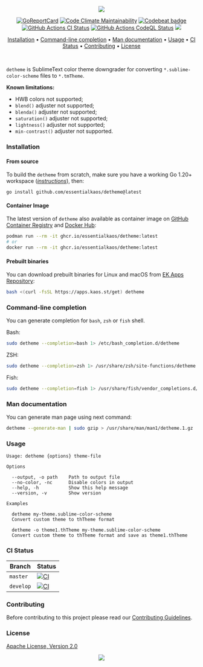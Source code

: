<p align="center"><a href="#readme"><img src="https://gh.kaos.st/detheme.svg"/></a></p>

<p align="center">
  <a href="https://kaos.sh/r/detheme"><img src="https://kaos.sh/r/detheme.svg" alt="GoReportCard" /></a>
  <a href="https://kaos.sh/l/detheme"><img src="https://kaos.sh/l/xxxxxxxxxxxx.svg" alt="Code Climate Maintainability" /></a>
  <a href="https://kaos.sh/b/detheme"><img src="https://kaos.sh/b/xxxxxxxxxxxx.svg" alt="Codebeat badge" /></a>
  <a href="https://kaos.sh/w/detheme/ci"><img src="https://kaos.sh/w/detheme/ci.svg" alt="GitHub Actions CI Status" /></a>
  <a href="https://kaos.sh/w/detheme/codeql"><img src="https://kaos.sh/w/detheme/codeql.svg" alt="GitHub Actions CodeQL Status" /></a>
  <a href="#license"><img src="https://gh.kaos.st/apache2.svg"></a>
</p>

<p align="center"><a href="#installation">Installation</a> • <a href="#command-line-completion">Command-line completion</a> • <a href="#man-documentation">Man documentation</a> • <a href="#usage">Usage</a> • <a href="#ci-status">CI Status</a> • <a href="#contributing">Contributing</a> • <a href="#license">License</a></p>

<br/>

`detheme` is SublimeText color theme downgrader for converting `*.sublime-color-scheme` files to `*.tmTheme`.

**Known limitations:**

- HWB colors not supported;
- `blend()` adjuster not supported;
- `blenda()` adjuster not supported;
- `saturation()` adjuster not supported;
- `lightness()` adjuster not supported;
- `min-contrast()` adjuster not supported.

### Installation

#### From source

To build the `detheme` from scratch, make sure you have a working Go 1.20+ workspace (_[instructions](https://go.dev/doc/install)_), then:

```
go install github.com/essentialkaos/detheme@latest
```

#### Container Image

The latest version of `detheme` also available as container image on [GitHub Container Registry](https://kaos.sh/p/detheme) and [Docker Hub](https://kaos.sh/d/detheme):

```bash
podman run --rm -it ghcr.io/essentialkaos/detheme:latest
# or
docker run --rm -it ghcr.io/essentialkaos/detheme:latest
```

#### Prebuilt binaries

You can download prebuilt binaries for Linux and macOS from [EK Apps Repository](https://apps.kaos.st/detheme/latest):

```bash
bash <(curl -fsSL https://apps.kaos.st/get) detheme
```

### Command-line completion

You can generate completion for `bash`, `zsh` or `fish` shell.

Bash:
```bash
sudo detheme --completion=bash 1> /etc/bash_completion.d/detheme
```

ZSH:
```bash
sudo detheme --completion=zsh 1> /usr/share/zsh/site-functions/detheme
```

Fish:
```bash
sudo detheme --completion=fish 1> /usr/share/fish/vendor_completions.d/detheme.fish
```

### Man documentation

You can generate man page using next command:

```bash
detheme --generate-man | sudo gzip > /usr/share/man/man1/detheme.1.gz
```

### Usage

```
Usage: detheme {options} theme-file

Options

  --output, -o path    Path to output file
  --no-color, -nc      Disable colors in output
  --help, -h           Show this help message
  --version, -v        Show version

Examples

  detheme my-theme.sublime-color-scheme
  Convert custom theme to thTheme format

  detheme -o theme1.thTheme my-theme.sublime-color-scheme
  Convert custom theme to thTheme format and save as theme1.thTheme
```

### CI Status

| Branch | Status |
|--------|----------|
| `master` | [![CI](https://kaos.sh/w/detheme/ci.svg?branch=master)](https://kaos.sh/w/detheme/ci?query=branch:master) |
| `develop` | [![CI](https://kaos.sh/w/detheme/ci.svg?branch=develop)](https://kaos.sh/w/detheme/ci?query=branch:develop) |

### Contributing

Before contributing to this project please read our [Contributing Guidelines](https://github.com/essentialkaos/contributing-guidelines#contributing-guidelines).

### License

[Apache License, Version 2.0](http://www.apache.org/licenses/LICENSE-2.0)

<p align="center"><a href="https://essentialkaos.com"><img src="https://gh.kaos.st/ekgh.svg"/></a></p>
